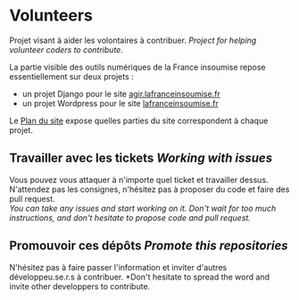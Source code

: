 # Volunteers

Projet visant à aider les volontaires à contribuer.
*Project for helping volunteer coders to contribute.*

La partie visible des outils numériques de la France insoumise repose essentiellement sur deux projets :

* un projet Django pour le site [agir.lafranceinsoumise.fr](https://agir.lafranceinsoumise.fr)
* un projet Wordpress pour le site [lafranceinsoumise.fr](https://lafranceinsoumise.fr)

Le [Plan du site](https://github.com/lafranceinsoumise/volunteers/blob/master/plan_du_site.pdf) expose quelles parties du site correspondent à chaque projet.

## Travailler avec les tickets *Working with issues*

Vous pouvez vous attaquer à n'importe quel ticket et travailler dessus. N'attendez pas les consignes, n'hésitez pas à proposer du code et faire des pull request.  
*You can take any issues and start working on it. Don't wait for too much instructions, and don't hesitate to propose code and pull request.*

## Promouvoir ces dépôts *Promote this repositories*

N'hésitez pas à faire passer l'information et inviter d'autres développeu.se.r.s à contribuer.
*Don't hesitate to spread the word and invite other developpers to contribute.
